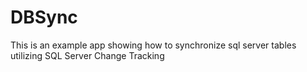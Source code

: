 DBSync
=========

This is an example app showing how to synchronize sql server tables utilizing SQL Server Change Tracking
